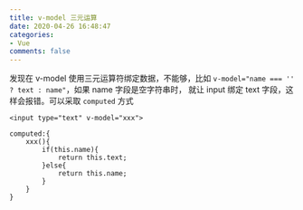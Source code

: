 ```yaml
---
title: v-model 三元运算
date: 2020-04-26 16:48:47
categories:
- Vue
comments: false
---
```


发现在 v-model 使用三元运算符绑定数据，不能够，比如 `v-model="name === '' ? text : name"`，如果 name 字段是空字符串时， 就让 input 绑定 text 字段，这样会报错。可以采取 `computed` 方式

```vue
<input type="text" v-model="xxx">

computed:{
    xxx(){
        if(this.name){
            return this.text;
        }else{
            return this.name;
        }
    }    
}
```

